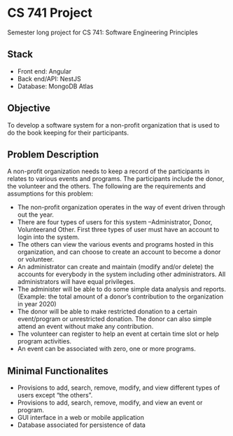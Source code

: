 # CS 741 Project
Semester long project for CS 741: Software Engineering Principles

## Stack
- Front end: Angular
- Back end/API: NestJS
- Database: MongoDB Atlas

## Objective
To develop a software system for a non-profit organization that is used to do the book keeping for their participants.

## Problem Description
A non-profit organization needs to keep a record of the participants in relates to various events and programs. The participants include the donor, the volunteer and the others. The following are the requirements and assumptions for this problem:
- The non-profit organization operates in the way of event driven through out the year.
- There are four types of users for this system –Administrator, Donor, Volunteerand Other. First three types of user must have an account to login into the system.
- The others can view the various events and programs hosted in this organization, and can choose to create an account to become a donor or volunteer.
- An administrator can create and maintain (modify and/or delete) the accounts for everybody  in  the  system  including  other  administrators.  All  administrators  will have equal privileges.
- The administer will be able to do some simple data analysis and reports. (Example: the total amount of a donor’s contribution to the organization in year 2020)
- The donor will be able to make restricted donation to a certain event/program or unrestricted donation. The donor can also simple attend an event without make any contribution.
- The volunteer can register to help an event at certain time slot or help program activities.
- An event can be associated with zero, one or more programs.

## Minimal Functionalites
- Provisions  to  add,  search,  remove,  modify,  and  view  different  types  of  users except “the others”.
- Provisions to add, search, remove, modify, and view an event or program.
- GUI interface in a web or mobile application
- Database associated for persistence of data

